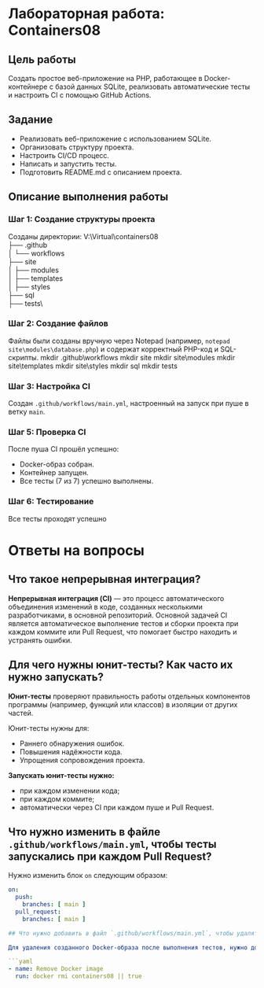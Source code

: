 # Лабораторная работа: Containers08

## Цель работы

Создать простое веб-приложение на PHP, работающее в Docker-контейнере с базой данных SQLite, реализовать автоматические тесты и настроить CI с помощью GitHub Actions.

## Задание

- Реализовать веб-приложение с использованием SQLite.
- Организовать структуру проекта.
- Настроить CI/CD процесс.
- Написать и запустить тесты.
- Подготовить README.md с описанием проекта.

## Описание выполнения работы

### Шаг 1: Создание структуры проекта

Созданы директории:
V:\Virtual\containers08\
├── .github\
│   └── workflows\
├── site\
│   ├── modules\
│   ├── templates\
│   ├── styles\
├── sql\
├── tests\

### Шаг 2: Создание файлов

Файлы были созданы вручную через Notepad (например, `notepad site\modules\database.php`) и содержат корректный PHP-код и SQL-скрипты.
mkdir .github\workflows
mkdir site
mkdir site\modules
mkdir site\templates
mkdir site\styles
mkdir sql
mkdir tests


### Шаг 3: Настройка CI

Создан `.github/workflows/main.yml`, настроенный на запуск при пуше в ветку `main`.

### Шаг 5: Проверка CI

После пуша CI прошёл успешно:
- Docker-образ собран.
- Контейнер запущен.
- Все тесты (7 из 7) успешно выполнены.

### Шаг 6: Тестирование

Все тесты проходят успешно

# Ответы на вопросы

## Что такое непрерывная интеграция?

**Непрерывная интеграция (CI)** — это процесс автоматического объединения изменений в коде, созданных несколькими разработчиками, в основной репозиторий. Основной задачей CI является автоматическое выполнение тестов и сборки проекта при каждом коммите или Pull Request, что помогает быстро находить и устранять ошибки.

## Для чего нужны юнит-тесты? Как часто их нужно запускать?

**Юнит-тесты** проверяют правильность работы отдельных компонентов программы (например, функций или классов) в изоляции от других частей. 

Юнит-тесты нужны для:
- Раннего обнаружения ошибок.
- Повышения надёжности кода.
- Упрощения сопровождения проекта.

**Запускать юнит-тесты нужно:**
- при каждом изменении кода;
- при каждом коммите;
- автоматически через CI при каждом пуше и Pull Request.

## Что нужно изменить в файле `.github/workflows/main.yml`, чтобы тесты запускались при каждом Pull Request?

Нужно изменить блок `on` следующим образом:

```yaml
on:
  push:
    branches: [ main ]
  pull_request:
    branches: [ main ]

## Что нужно добавить в файл `.github/workflows/main.yml`, чтобы удалять созданные Docker-образы после выполнения тестов?

Для удаления созданного Docker-образа после выполнения тестов, нужно добавить следующий шаг в конец списка `steps` в вашем CI-файле:

```yaml
- name: Remove Docker image
  run: docker rmi containers08 || true
